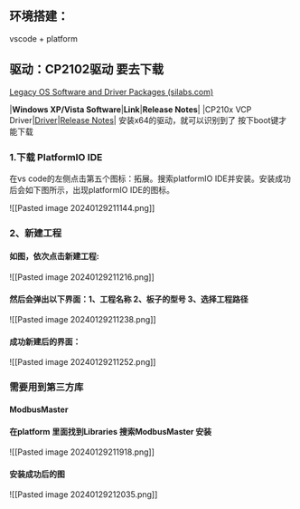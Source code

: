 ## 环境搭建：
vscode + platform

## 驱动：CP2102驱动 要去下载
[Legacy OS Software and Driver Packages (silabs.com)](https://community.silabs.com/s/article/legacy-os-software-and-driver-packages?language=en_US)

|**Windows XP/Vista Software**|**Link**|**Release Notes**|
|CP210x VCP Driver|[Driver](http://www.silabs.com/documents/public/software/CP210x_VCP_Windows_XP_Vista.zip)|[Release Notes](http://www.silabs.com/documents/public/release-notes/CP210x_VCP_Windows_XP_Vista_Release_Notes.txt)|
安装x64的驱动，就可以识别到了
按下boot键才能下载

### 1.下载 PlatformIO IDE

在vs code的左侧点击第五个图标：拓展。搜索platformIO IDE并安装。安装成功后会如下图所示，出现platformIO IDE的图标。

![[Pasted image 20240129211144.png]]
### 2、新建工程
#### 如图，依次点击新建工程:
![[Pasted image 20240129211216.png]]

#### 然后会弹出以下界面：1、工程名称 2、板子的型号 3、选择工程路径

![[Pasted image 20240129211238.png]]
#### 成功新建后的界面：
![[Pasted image 20240129211252.png]]

### 需要用到第三方库
#### ModbusMaster
#### 在platform 里面找到Libraries 搜索ModbusMaster 安装

![[Pasted image 20240129211918.png]]

#### 安装成功后的图
![[Pasted image 20240129212035.png]]